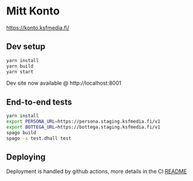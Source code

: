 # Mitt Konto

https://konto.ksfmedia.fi/

## Dev setup

```bash
yarn install
yarn build
yarn start
```

Dev site now available @ http://localhost:8001

## End-to-end tests

```bash
yarn install
export PERSONA_URL=https://persona.staging.ksfmedia.fi/v1
export BOTTEGA_URL=https://bottega.staging.ksfmedia.fi/v1
spago build
spago -x test.dhall test
```

## Deploying 

Deployment is handled by github actions, more details in the CI [README](../../ci/README.md)
